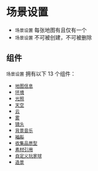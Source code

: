 # 场景设置

- `场景设置` 每张地图有且仅有一个
- `场景设置` 不可被创建，不可被删除

## 组件

`场景设置` 拥有以下 13 个组件：

- [`地图信息`](mapInfo)
- [`环境`](environment)
- [`光照`](lighting)
- [`天空`](sky)
- [`云`](cloud)
- [`雾`](fog)
- [`镜头`](lens)
- [`背景音乐`](backgroundMusic)
- ~~[`地形`](terrain)~~
- [`收集品原型`](collectionPrototype)
- [`素材引用`](assetReference)
- [`自定义玩家球`](customBall)
- [`造景`](landscaping)
